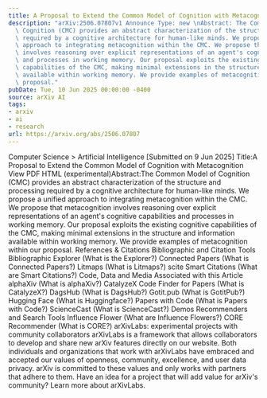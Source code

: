 ```yaml
---
title: A Proposal to Extend the Common Model of Cognition with Metacognition
description: "arXiv:2506.07807v1 Announce Type: new \nAbstract: The Common Model of\
  \ Cognition (CMC) provides an abstract characterization of the structure and processing\
  \ required by a cognitive architecture for human-like minds. We propose a unified\
  \ approach to integrating metacognition within the CMC. We propose that metacognition\
  \ involves reasoning over explicit representations of an agent's cognitive capabilities\
  \ and processes in working memory. Our proposal exploits the existing cognitive\
  \ capabilities of the CMC, making minimal extensions in the structure and information\
  \ available within working memory. We provide examples of metacognition within our\
  \ proposal."
pubDate: Tue, 10 Jun 2025 00:00:00 -0400
source: arXiv AI
tags:
- arxiv
- ai
- research
url: https://arxiv.org/abs/2506.07807
---
```


Computer Science > Artificial Intelligence
[Submitted on 9 Jun 2025]
Title:A Proposal to Extend the Common Model of Cognition with Metacognition
View PDF HTML (experimental)Abstract:The Common Model of Cognition (CMC) provides an abstract characterization of the structure and processing required by a cognitive architecture for human-like minds. We propose a unified approach to integrating metacognition within the CMC. We propose that metacognition involves reasoning over explicit representations of an agent's cognitive capabilities and processes in working memory. Our proposal exploits the existing cognitive capabilities of the CMC, making minimal extensions in the structure and information available within working memory. We provide examples of metacognition within our proposal.
References & Citations
Bibliographic and Citation Tools
Bibliographic Explorer (What is the Explorer?)
Connected Papers (What is Connected Papers?)
Litmaps (What is Litmaps?)
scite Smart Citations (What are Smart Citations?)
Code, Data and Media Associated with this Article
alphaXiv (What is alphaXiv?)
CatalyzeX Code Finder for Papers (What is CatalyzeX?)
DagsHub (What is DagsHub?)
Gotit.pub (What is GotitPub?)
Hugging Face (What is Huggingface?)
Papers with Code (What is Papers with Code?)
ScienceCast (What is ScienceCast?)
Demos
Recommenders and Search Tools
Influence Flower (What are Influence Flowers?)
CORE Recommender (What is CORE?)
arXivLabs: experimental projects with community collaborators
arXivLabs is a framework that allows collaborators to develop and share new arXiv features directly on our website.
Both individuals and organizations that work with arXivLabs have embraced and accepted our values of openness, community, excellence, and user data privacy. arXiv is committed to these values and only works with partners that adhere to them.
Have an idea for a project that will add value for arXiv's community? Learn more about arXivLabs.